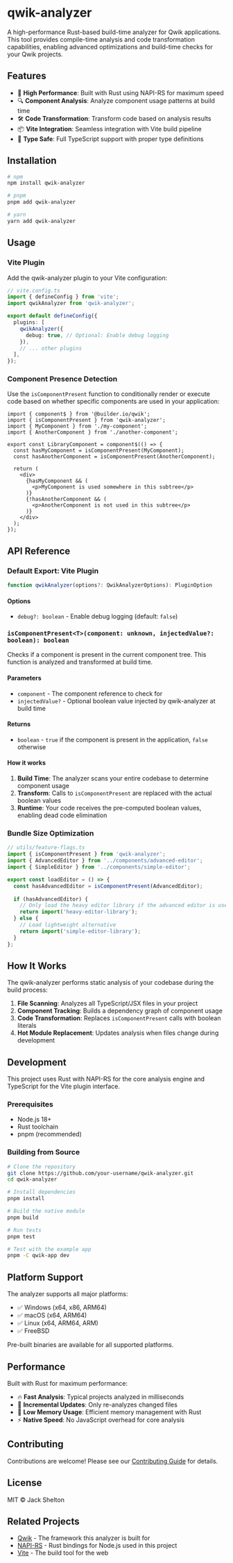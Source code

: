 # qwik-analyzer

A high-performance Rust-based build-time analyzer for Qwik applications. This tool provides compile-time analysis and code transformation capabilities, enabling advanced optimizations and build-time checks for your Qwik projects.

## Features

- 🚀 **High Performance**: Built with Rust using NAPI-RS for maximum speed
- 🔍 **Component Analysis**: Analyze component usage patterns at build time
- 🛠️ **Code Transformation**: Transform code based on analysis results
- 📦 **Vite Integration**: Seamless integration with Vite build pipeline
- 🎯 **Type Safe**: Full TypeScript support with proper type definitions

## Installation

```bash
# npm
npm install qwik-analyzer

# pnpm
pnpm add qwik-analyzer

# yarn
yarn add qwik-analyzer
```

## Usage

### Vite Plugin

Add the qwik-analyzer plugin to your Vite configuration:

```typescript
// vite.config.ts
import { defineConfig } from 'vite';
import qwikAnalyzer from 'qwik-analyzer';

export default defineConfig({
  plugins: [
    qwikAnalyzer({
      debug: true, // Optional: Enable debug logging
    }),
    // ... other plugins
  ],
});
```

### Component Presence Detection

Use the `isComponentPresent` function to conditionally render or execute code based on whether specific components are used in your application:

```tsx
import { component$ } from '@builder.io/qwik';
import { isComponentPresent } from 'qwik-analyzer';
import { MyComponent } from './my-component';
import { AnotherComponent } from './another-component';

export const LibraryComponent = component$(() => {
  const hasMyComponent = isComponentPresent(MyComponent);
  const hasAnotherComponent = isComponentPresent(AnotherComponent);

  return (
    <div>
      {hasMyComponent && (
        <p>MyComponent is used somewhere in this subtree</p>
      )}
      {!hasAnotherComponent && (
        <p>AnotherComponent is not used in this subtree</p>
      )}
    </div>
  );
});
```

## API Reference

### Default Export: Vite Plugin

```typescript
function qwikAnalyzer(options?: QwikAnalyzerOptions): PluginOption
```

#### Options

- `debug?: boolean` - Enable debug logging (default: `false`)

### `isComponentPresent<T>(component: unknown, injectedValue?: boolean): boolean`

Checks if a component is present in the current component tree. This function is analyzed and transformed at build time.

#### Parameters

- `component` - The component reference to check for
- `injectedValue?` - Optional boolean value injected by qwik-analyzer at build time

#### Returns

- `boolean` - `true` if the component is present in the application, `false` otherwise

#### How it works

1. **Build Time**: The analyzer scans your entire codebase to determine component usage
2. **Transform**: Calls to `isComponentPresent` are replaced with the actual boolean values
3. **Runtime**: Your code receives the pre-computed boolean values, enabling dead code elimination

### Bundle Size Optimization

```typescript
// utils/feature-flags.ts
import { isComponentPresent } from 'qwik-analyzer';
import { AdvancedEditor } from '../components/advanced-editor';
import { SimpleEditor } from '../components/simple-editor';

export const loadEditor = () => {
  const hasAdvancedEditor = isComponentPresent(AdvancedEditor);
  
  if (hasAdvancedEditor) {
    // Only load the heavy editor library if the advanced editor is used
    return import('heavy-editor-library');
  } else {
    // Load lightweight alternative
    return import('simple-editor-library');
  }
};
```

## How It Works

The qwik-analyzer performs static analysis of your codebase during the build process:

1. **File Scanning**: Analyzes all TypeScript/JSX files in your project
2. **Component Tracking**: Builds a dependency graph of component usage
3. **Code Transformation**: Replaces `isComponentPresent` calls with boolean literals
4. **Hot Module Replacement**: Updates analysis when files change during development

## Development

This project uses Rust with NAPI-RS for the core analysis engine and TypeScript for the Vite plugin interface.

### Prerequisites

- Node.js 18+ 
- Rust toolchain
- pnpm (recommended)

### Building from Source

```bash
# Clone the repository
git clone https://github.com/your-username/qwik-analyzer.git
cd qwik-analyzer

# Install dependencies
pnpm install

# Build the native module
pnpm build

# Run tests
pnpm test

# Test with the example app
pnpm -C qwik-app dev
```

## Platform Support

The analyzer supports all major platforms:

- ✅ Windows (x64, x86, ARM64)
- ✅ macOS (x64, ARM64)
- ✅ Linux (x64, ARM64, ARM)
- ✅ FreeBSD

Pre-built binaries are available for all supported platforms.

## Performance

Built with Rust for maximum performance:

- 🔥 **Fast Analysis**: Typical projects analyzed in milliseconds
- 🔄 **Incremental Updates**: Only re-analyzes changed files
- 💾 **Low Memory Usage**: Efficient memory management with Rust
- ⚡ **Native Speed**: No JavaScript overhead for core analysis

## Contributing

Contributions are welcome! Please see our [Contributing Guide](CONTRIBUTING.md) for details.

## License

MIT © Jack Shelton

## Related Projects

- [Qwik](https://qwik.builder.io/) - The framework this analyzer is built for
- [NAPI-RS](https://napi.rs/) - Rust bindings for Node.js used in this project
- [Vite](https://vitejs.dev/) - The build tool for the web